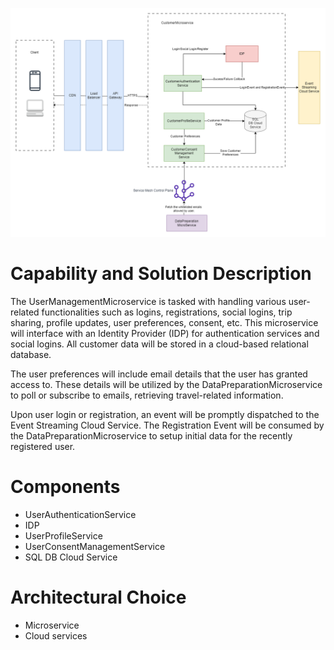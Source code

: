 
![Initial Data Loader](https://github.com/beyond-blueprints/arch-katas-2023/blob/main/Diagrams/IndividualComponentDiagrams/CustomerService.drawio.png)

# Capability and Solution Description

The UserManagementMicroservice is tasked with handling various user-related functionalities such as logins, registrations, social logins, trip sharing, profile updates, user preferences, consent, etc.
This microservice will interface with an Identity Provider (IDP) for authentication services and social logins. All customer data will be stored in a cloud-based relational database.

The user preferences will include email details that the user has granted access to. These details will be utilized by the DataPreparationMicroservice to poll or subscribe to emails, retrieving travel-related information.

Upon user login or registration, an event will be promptly dispatched to the Event Streaming Cloud Service. The Registration Event will be consumed by the DataPreparationMicroservice to setup initial data for the recently registered user.


# Components
- UserAuthenticationService
- IDP
- UserProfileService
- UserConsentManagementService
- SQL DB Cloud Service


# Architectural Choice
- Microservice
- Cloud services


